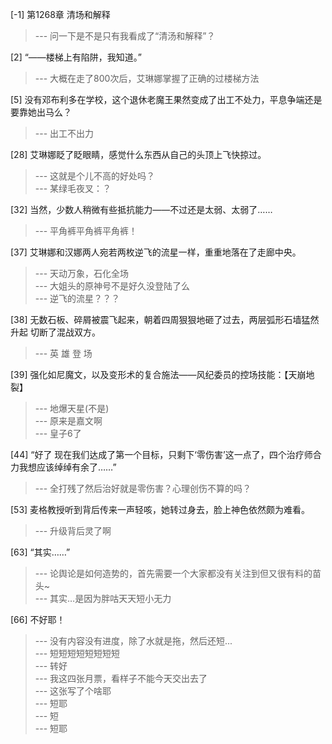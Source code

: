 
[-1] 第1268章 清场和解释
>--- 问一下是不是只有我看成了“清汤和解释”？<br>

[2] “——楼梯上有陷阱，我知道。”
>--- 大概在走了800次后，艾琳娜掌握了正确的过楼梯方法<br>

[5] 没有邓布利多在学校，这个退休老魔王果然变成了出工不处力，平息争端还是要靠她出马么？
>--- 出工不出力<br>

[28] 艾琳娜眨了眨眼睛，感觉什么东西从自己的头顶上飞快掠过。
>--- 这就是个儿不高的好处吗？<br>
>--- 某绿毛夜叉：？<br>

[32] 当然，少数人稍微有些抵抗能力——不过还是太弱、太弱了……
>--- 平角裤平角裤平角裤！<br>

[37] 艾琳娜和汉娜两人宛若两枚逆飞的流星一样，重重地落在了走廊中央。
>--- 天动万象，石化全场<br>
>--- 大姐头的原神号不是好久没登陆了么<br>
>--- 逆飞的流星？？？<br>

[38] 无数石板、碎屑被震飞起来，朝着四周狠狠地砸了过去，两层弧形石墙猛然升起 切断了混战双方。
>--- 英 雄 登 场<br>

[39] 强化如尼魔文，以及变形术的复合施法——风纪委员的控场技能：【天崩地裂】
>--- 地爆天星(不是)<br>
>--- 原来是嘉文啊<br>
>--- 皇子6了<br>

[44] “好了 现在我们达成了第一个目标，只剩下‘零伤害’这一点了，四个治疗师合力我想应该绰绰有余了……”
>--- 全打残了然后治好就是零伤害？心理创伤不算的吗？<br>

[53] 麦格教授听到背后传来一声轻咳，她转过身去，脸上神色依然颇为难看。
>--- 升级背后灵了啊<br>

[63] “其实……”
>--- 论舆论是如何造势的，首先需要一个大家都没有关注到但又很有料的苗头~<br>
>--- 其实…是因为胖咕天天短小无力<br>

[66] 不好耶！
>--- 没有内容没有进度，除了水就是拖，然后还短...<br>
>--- 短短短短短短短短<br>
>--- 转好<br>
>--- 我这四张月票，看样子不能今天交出去了<br>
>--- 这张写了个啥耶<br>
>--- 短耶<br>
>--- 短<br>
>--- 短耶<br>
